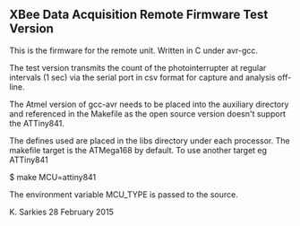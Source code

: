 XBee Data Acquisition Remote Firmware Test Version
--------------------------------------------------

This is the firmware for the remote unit. Written in C under avr-gcc.

The test version transmits the count of the photointerrupter at regular
intervals (1 sec) via the serial port in csv format for capture and analysis
off-line.

The Atmel version of gcc-avr needs to be placed into the auxiliary directory
and referenced in the Makefile as the open source version doesn't support
the ATTiny841.

The defines used are placed in the libs directory under each processor. The
makefile target is the ATMega168 by default. To use another target eg ATTiny841

$ make MCU=attiny841

The environment variable MCU_TYPE is passed to the source.

K. Sarkies
28 February 2015

